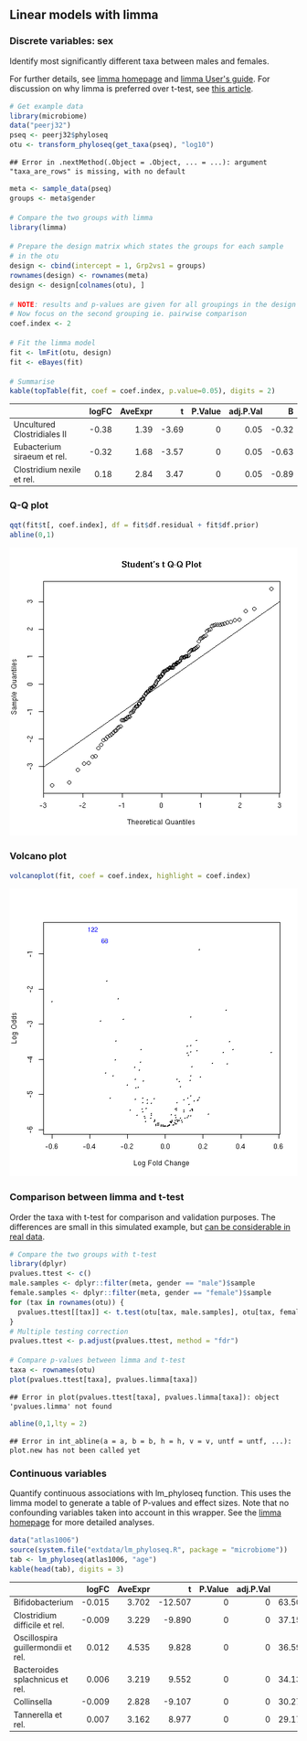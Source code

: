 ## Linear models with limma


### Discrete variables: sex

Identify most significantly different taxa between males and females.

For further details, see [limma
homepage](http://bioinf.wehi.edu.au/limma/) and [limma User's
guide](http://www.lcg.unam.mx/~lcollado/R/resources/limma-usersguide.pdf). For
discussion on why limma is preferred over t-test, see [this
article](http://www.plosone.org/article/info:doi/10.1371/journal.pone.0012336).


```r
# Get example data
library(microbiome)
data("peerj32")
pseq <- peerj32$phyloseq
otu <- transform_phyloseq(get_taxa(pseq), "log10")
```

```
## Error in .nextMethod(.Object = .Object, ... = ...): argument "taxa_are_rows" is missing, with no default
```

```r
meta <- sample_data(pseq)
groups <- meta$gender

# Compare the two groups with limma
library(limma)

# Prepare the design matrix which states the groups for each sample
# in the otu
design <- cbind(intercept = 1, Grp2vs1 = groups)
rownames(design) <- rownames(meta)
design <- design[colnames(otu), ]

# NOTE: results and p-values are given for all groupings in the design matrix
# Now focus on the second grouping ie. pairwise comparison
coef.index <- 2
     
# Fit the limma model
fit <- lmFit(otu, design)
fit <- eBayes(fit)

# Summarise 
kable(topTable(fit, coef = coef.index, p.value=0.05), digits = 2)
```



|                            | logFC| AveExpr|     t| P.Value| adj.P.Val|     B|
|:---------------------------|-----:|-------:|-----:|-------:|---------:|-----:|
|Uncultured Clostridiales II | -0.38|    1.39| -3.69|       0|      0.05| -0.32|
|Eubacterium siraeum et rel. | -0.32|    1.68| -3.57|       0|      0.05| -0.63|
|Clostridium nexile et rel.  |  0.18|    2.84|  3.47|       0|      0.05| -0.89|


### Q-Q plot



```r
qqt(fit$t[, coef.index], df = fit$df.residual + fit$df.prior)
abline(0,1)
```

![plot of chunk limma-qq](figure/limma-qq-1.png)

### Volcano plot


```r
volcanoplot(fit, coef = coef.index, highlight = coef.index)
```

![plot of chunk limma-volcano](figure/limma-volcano-1.png)



### Comparison between limma and t-test

Order the taxa with t-test for comparison and validation purposes. The
differences are small in this simulated example, but [can be
considerable in real
data](http://www.plosone.org/article/info:doi/10.1371/journal.pone.0012336).


```r
# Compare the two groups with t-test
library(dplyr)
pvalues.ttest <- c()
male.samples <- dplyr::filter(meta, gender == "male")$sample
female.samples <- dplyr::filter(meta, gender == "female")$sample
for (tax in rownames(otu)) {
  pvalues.ttest[[tax]] <- t.test(otu[tax, male.samples], otu[tax, female.samples])$p.value
}
# Multiple testing correction
pvalues.ttest <- p.adjust(pvalues.ttest, method = "fdr")

# Compare p-values between limma and t-test
taxa <- rownames(otu)
plot(pvalues.ttest[taxa], pvalues.limma[taxa])
```

```
## Error in plot(pvalues.ttest[taxa], pvalues.limma[taxa]): object 'pvalues.limma' not found
```

```r
abline(0,1,lty = 2)
```

```
## Error in int_abline(a = a, b = b, h = h, v = v, untf = untf, ...): plot.new has not been called yet
```

### Continuous variables

Quantify continuous associations with lm_phyloseq function. This uses
the limma model to generate a table of P-values and effect sizes. Note
that no confounding variables taken into account in this wrapper. See
the [limma homepage](http://bioinf.wehi.edu.au/limma/) for more
detailed analyses.


```r
data("atlas1006")
source(system.file("extdata/lm_phyloseq.R", package = "microbiome"))
tab <- lm_phyloseq(atlas1006, "age")
kable(head(tab), digits = 3)
```



|                                   |  logFC| AveExpr|       t| P.Value| adj.P.Val|      B|
|:----------------------------------|------:|-------:|-------:|-------:|---------:|------:|
|Bifidobacterium                    | -0.015|   3.702| -12.507|       0|         0| 63.502|
|Clostridium difficile et rel.      | -0.009|   3.229|  -9.890|       0|         0| 37.157|
|Oscillospira guillermondii et rel. |  0.012|   4.535|   9.828|       0|         0| 36.594|
|Bacteroides splachnicus et rel.    |  0.006|   3.219|   9.552|       0|         0| 34.132|
|Collinsella                        | -0.009|   2.828|  -9.107|       0|         0| 30.273|
|Tannerella et rel.                 |  0.007|   3.162|   8.977|       0|         0| 29.175|



